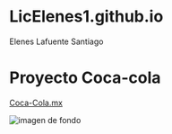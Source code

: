 # LicElenes1.github.io
Elenes Lafuente Santiago
# Proyecto Coca-cola
[Coca-Cola.mx](https://www.coca-cola.com/mx/es)

![imagen de fondo](https://github.com/LicElenes1/LicElenes1.github.io/assets/159394613/e9f6e5dc-f9d4-483e-bf89-306dc3bef399)
